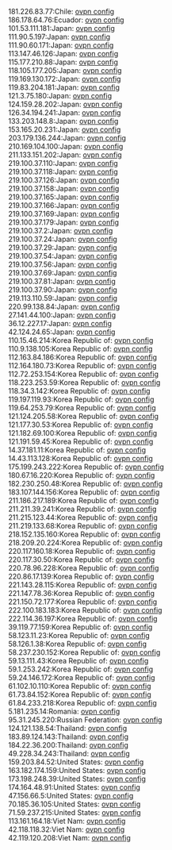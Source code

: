 181.226.83.77:Chile: [ovpn config](vpn/181_226_83_77.ovpn)  
186.178.64.76:Ecuador: [ovpn config](vpn/186_178_64_76.ovpn)  
101.53.111.181:Japan: [ovpn config](vpn/101_53_111_181.ovpn)  
111.90.5.197:Japan: [ovpn config](vpn/111_90_5_197.ovpn)  
111.90.60.171:Japan: [ovpn config](vpn/111_90_60_171.ovpn)  
113.147.46.126:Japan: [ovpn config](vpn/113_147_46_126.ovpn)  
115.177.210.88:Japan: [ovpn config](vpn/115_177_210_88.ovpn)  
118.105.177.205:Japan: [ovpn config](vpn/118_105_177_205.ovpn)  
119.169.130.172:Japan: [ovpn config](vpn/119_169_130_172.ovpn)  
119.83.204.181:Japan: [ovpn config](vpn/119_83_204_181.ovpn)  
121.3.75.180:Japan: [ovpn config](vpn/121_3_75_180.ovpn)  
124.159.28.202:Japan: [ovpn config](vpn/124_159_28_202.ovpn)  
126.34.194.241:Japan: [ovpn config](vpn/126_34_194_241.ovpn)  
133.203.148.8:Japan: [ovpn config](vpn/133_203_148_8.ovpn)  
153.165.20.231:Japan: [ovpn config](vpn/153_165_20_231.ovpn)  
203.179.136.244:Japan: [ovpn config](vpn/203_179_136_244.ovpn)  
210.169.104.100:Japan: [ovpn config](vpn/210_169_104_100.ovpn)  
211.133.151.202:Japan: [ovpn config](vpn/211_133_151_202.ovpn)  
219.100.37.110:Japan: [ovpn config](vpn/219_100_37_110.ovpn)  
219.100.37.118:Japan: [ovpn config](vpn/219_100_37_118.ovpn)  
219.100.37.126:Japan: [ovpn config](vpn/219_100_37_126.ovpn)  
219.100.37.158:Japan: [ovpn config](vpn/219_100_37_158.ovpn)  
219.100.37.165:Japan: [ovpn config](vpn/219_100_37_165.ovpn)  
219.100.37.166:Japan: [ovpn config](vpn/219_100_37_166.ovpn)  
219.100.37.169:Japan: [ovpn config](vpn/219_100_37_169.ovpn)  
219.100.37.179:Japan: [ovpn config](vpn/219_100_37_179.ovpn)  
219.100.37.2:Japan: [ovpn config](vpn/219_100_37_2.ovpn)  
219.100.37.24:Japan: [ovpn config](vpn/219_100_37_24.ovpn)  
219.100.37.29:Japan: [ovpn config](vpn/219_100_37_29.ovpn)  
219.100.37.54:Japan: [ovpn config](vpn/219_100_37_54.ovpn)  
219.100.37.56:Japan: [ovpn config](vpn/219_100_37_56.ovpn)  
219.100.37.69:Japan: [ovpn config](vpn/219_100_37_69.ovpn)  
219.100.37.81:Japan: [ovpn config](vpn/219_100_37_81.ovpn)  
219.100.37.90:Japan: [ovpn config](vpn/219_100_37_90.ovpn)  
219.113.110.59:Japan: [ovpn config](vpn/219_113_110_59.ovpn)  
220.99.138.84:Japan: [ovpn config](vpn/220_99_138_84.ovpn)  
27.141.44.100:Japan: [ovpn config](vpn/27_141_44_100.ovpn)  
36.12.227.17:Japan: [ovpn config](vpn/36_12_227_17.ovpn)  
42.124.24.65:Japan: [ovpn config](vpn/42_124_24_65.ovpn)  
110.15.46.214:Korea Republic of: [ovpn config](vpn/110_15_46_214.ovpn)  
110.9.138.105:Korea Republic of: [ovpn config](vpn/110_9_138_105.ovpn)  
112.163.84.186:Korea Republic of: [ovpn config](vpn/112_163_84_186.ovpn)  
112.164.180.73:Korea Republic of: [ovpn config](vpn/112_164_180_73.ovpn)  
112.72.253.154:Korea Republic of: [ovpn config](vpn/112_72_253_154.ovpn)  
118.223.253.59:Korea Republic of: [ovpn config](vpn/118_223_253_59.ovpn)  
118.34.3.142:Korea Republic of: [ovpn config](vpn/118_34_3_142.ovpn)  
119.197.119.93:Korea Republic of: [ovpn config](vpn/119_197_119_93.ovpn)  
119.64.253.79:Korea Republic of: [ovpn config](vpn/119_64_253_79.ovpn)  
121.124.205.58:Korea Republic of: [ovpn config](vpn/121_124_205_58.ovpn)  
121.177.30.53:Korea Republic of: [ovpn config](vpn/121_177_30_53.ovpn)  
121.182.69.100:Korea Republic of: [ovpn config](vpn/121_182_69_100.ovpn)  
121.191.59.45:Korea Republic of: [ovpn config](vpn/121_191_59_45.ovpn)  
14.37.181.11:Korea Republic of: [ovpn config](vpn/14_37_181_11.ovpn)  
14.43.113.128:Korea Republic of: [ovpn config](vpn/14_43_113_128.ovpn)  
175.199.243.222:Korea Republic of: [ovpn config](vpn/175_199_243_222.ovpn)  
180.67.16.220:Korea Republic of: [ovpn config](vpn/180_67_16_220.ovpn)  
182.230.250.48:Korea Republic of: [ovpn config](vpn/182_230_250_48.ovpn)  
183.107.144.156:Korea Republic of: [ovpn config](vpn/183_107_144_156.ovpn)  
211.186.217.189:Korea Republic of: [ovpn config](vpn/211_186_217_189.ovpn)  
211.211.39.241:Korea Republic of: [ovpn config](vpn/211_211_39_241.ovpn)  
211.215.123.44:Korea Republic of: [ovpn config](vpn/211_215_123_44.ovpn)  
211.219.133.68:Korea Republic of: [ovpn config](vpn/211_219_133_68.ovpn)  
218.152.135.160:Korea Republic of: [ovpn config](vpn/218_152_135_160.ovpn)  
218.209.20.224:Korea Republic of: [ovpn config](vpn/218_209_20_224.ovpn)  
220.117.160.18:Korea Republic of: [ovpn config](vpn/220_117_160_18.ovpn)  
220.117.30.50:Korea Republic of: [ovpn config](vpn/220_117_30_50.ovpn)  
220.78.96.228:Korea Republic of: [ovpn config](vpn/220_78_96_228.ovpn)  
220.86.17.139:Korea Republic of: [ovpn config](vpn/220_86_17_139.ovpn)  
221.143.28.115:Korea Republic of: [ovpn config](vpn/221_143_28_115.ovpn)  
221.147.78.36:Korea Republic of: [ovpn config](vpn/221_147_78_36.ovpn)  
221.150.72.177:Korea Republic of: [ovpn config](vpn/221_150_72_177.ovpn)  
222.100.183.183:Korea Republic of: [ovpn config](vpn/222_100_183_183.ovpn)  
222.114.36.197:Korea Republic of: [ovpn config](vpn/222_114_36_197.ovpn)  
39.119.77.159:Korea Republic of: [ovpn config](vpn/39_119_77_159.ovpn)  
58.123.11.23:Korea Republic of: [ovpn config](vpn/58_123_11_23.ovpn)  
58.126.1.38:Korea Republic of: [ovpn config](vpn/58_126_1_38.ovpn)  
58.237.230.152:Korea Republic of: [ovpn config](vpn/58_237_230_152.ovpn)  
59.13.111.43:Korea Republic of: [ovpn config](vpn/59_13_111_43.ovpn)  
59.1.253.242:Korea Republic of: [ovpn config](vpn/59_1_253_242.ovpn)  
59.24.146.172:Korea Republic of: [ovpn config](vpn/59_24_146_172.ovpn)  
61.102.10.110:Korea Republic of: [ovpn config](vpn/61_102_10_110.ovpn)  
61.73.84.152:Korea Republic of: [ovpn config](vpn/61_73_84_152.ovpn)  
61.84.233.218:Korea Republic of: [ovpn config](vpn/61_84_233_218.ovpn)  
5.181.235.14:Romania: [ovpn config](vpn/5_181_235_14.ovpn)  
95.31.245.220:Russian Federation: [ovpn config](vpn/95_31_245_220.ovpn)  
124.121.138.54:Thailand: [ovpn config](vpn/124_121_138_54.ovpn)  
183.89.124.143:Thailand: [ovpn config](vpn/183_89_124_143.ovpn)  
184.22.36.200:Thailand: [ovpn config](vpn/184_22_36_200.ovpn)  
49.228.34.243:Thailand: [ovpn config](vpn/49_228_34_243.ovpn)  
159.203.84.52:United States: [ovpn config](vpn/159_203_84_52.ovpn)  
163.182.174.159:United States: [ovpn config](vpn/163_182_174_159.ovpn)  
173.198.248.39:United States: [ovpn config](vpn/173_198_248_39.ovpn)  
174.164.48.91:United States: [ovpn config](vpn/174_164_48_91.ovpn)  
47.156.66.5:United States: [ovpn config](vpn/47_156_66_5.ovpn)  
70.185.36.105:United States: [ovpn config](vpn/70_185_36_105.ovpn)  
71.59.237.215:United States: [ovpn config](vpn/71_59_237_215.ovpn)  
113.161.164.18:Viet Nam: [ovpn config](vpn/113_161_164_18.ovpn)  
42.118.118.32:Viet Nam: [ovpn config](vpn/42_118_118_32.ovpn)  
42.119.120.208:Viet Nam: [ovpn config](vpn/42_119_120_208.ovpn)  
